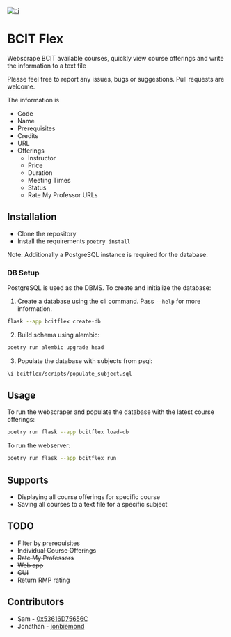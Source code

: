 [![ci](https://github.com/jonbiemond/BCIT-Flex/actions/workflows/ci.yml/badge.svg?branch=main)](https://github.com/jonbiemond/BCIT-Flex/actions/workflows/ci.yml)
# BCIT Flex
Webscrape BCIT available courses, quickly view course offerings and write the information to a text file

Please feel free to report any issues, bugs or suggestions. Pull requests are welcome.

The information is

- Code
- Name
- Prerequisites
- Credits
- URL
- Offerings
  - Instructor
  - Price
  - Duration
  - Meeting Times
  - Status
  - Rate My Professor URLs

## Installation

- Clone the repository
- Install the requirements `poetry install`

Note: Additionally a PostgreSQL instance is required for the database.

### DB Setup

PostgreSQL is used as the DBMS.
To create and initialize the database:

1. Create a database using the cli command. Pass `--help` for more information.
```bash
flask --app bcitflex create-db
```
2. Build schema using alembic:
```bash
poetry run alembic upgrade head
```
3. Populate the database with subjects from psql:
```bash
\i bcitflex/scripts/populate_subject.sql
```

## Usage

To run the webscraper and populate the database with the latest course offerings:
```bash
poetry run flask --app bcitflex load-db
```

To run the webserver:
```bash
poetry run flask --app bcitflex run
```

## Supports

- Displaying all course offerings for specific course
- Saving all courses to a text file for a specific subject

## TODO

- Filter by prerequisites
- ~~Individual Course Offerings~~
- ~~Rate My Professors~~
- ~~Web app~~
- ~~GUI~~
- Return RMP rating

## Contributors

- Sam - [0x53616D75656C](https://github.com/0x53616D75656C)
- Jonathan - [jonbiemond](https://github.com/jonbiemond)
